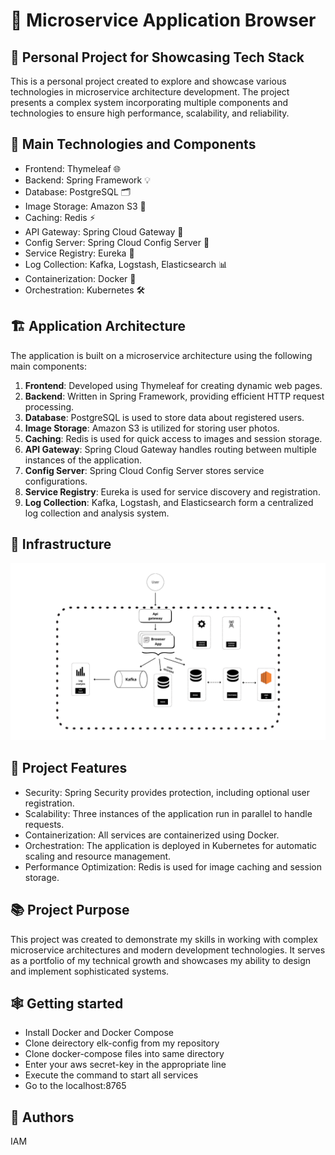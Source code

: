 # 🚀 Microservice Application Browser

## 🎯 Personal Project for Showcasing Tech Stack

This is a personal project created to explore and showcase various technologies in microservice architecture development. The project presents a complex system incorporating multiple components and technologies to ensure high performance, scalability, and reliability.

## 🔧 Main Technologies and Components

- Frontend: Thymeleaf 🌐
- Backend: Spring Framework 💡
- Database: PostgreSQL 🗂️
- Image Storage: Amazon S3 📸
- Caching: Redis ⚡️
- API Gateway: Spring Cloud Gateway 🚪
- Config Server: Spring Cloud Config Server 🔧
- Service Registry: Eureka 📍
- Log Collection: Kafka, Logstash, Elasticsearch 📊
- Containerization: Docker 🐳
- Orchestration: Kubernetes 🛠️

## 🏗️ Application Architecture

The application is built on a microservice architecture using the following main components:

1. **Frontend**: Developed using Thymeleaf for creating dynamic web pages.
2. **Backend**: Written in Spring Framework, providing efficient HTTP request processing.
3. **Database**: PostgreSQL is used to store data about registered users.
4. **Image Storage**: Amazon S3 is utilized for storing user photos.
5. **Caching**: Redis is used for quick access to images and session storage.
6. **API Gateway**: Spring Cloud Gateway handles routing between multiple instances of the application.
7. **Config Server**: Spring Cloud Config Server stores service configurations.
8. **Service Registry**: Eureka is used for service discovery and registration.
9. **Log Collection**: Kafka, Logstash, and Elasticsearch form a centralized log collection and analysis system.

## 🥶 Infrastructure

![Infrastructure Diagram](https://github.com/ebndrnk/browser-microservices/blob/master/infrastucture-diagram.png)


## 🎯 Project Features

- Security: Spring Security provides protection, including optional user registration.
- Scalability: Three instances of the application run in parallel to handle requests.
- Containerization: All services are containerized using Docker.
- Orchestration: The application is deployed in Kubernetes for automatic scaling and resource management.
- Performance Optimization: Redis is used for image caching and session storage.

## 📚 Project Purpose

This project was created to demonstrate my skills in working with complex microservice architectures and modern development technologies. It serves as a portfolio of my technical growth and showcases my ability to design and implement sophisticated systems.

##  🕸 Getting started
- Install Docker and Docker Compose
- Сlone deirectory elk-config from my repository
- Сlone docker-compose files into same directory
- Enter your aws secret-key in the appropriate line
- Execute the command to start all services
- Go to the localhost:8765

## 🤕 Authors

IAM

